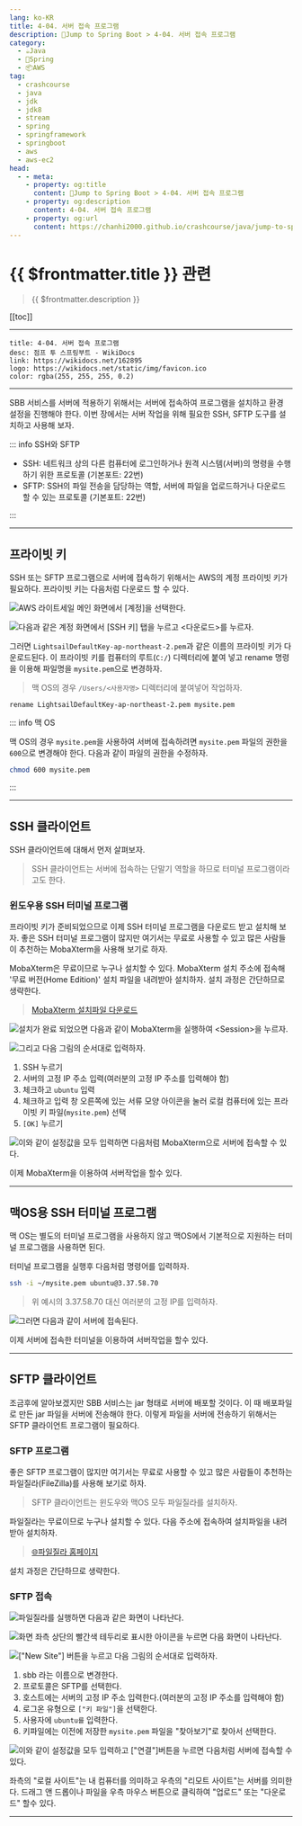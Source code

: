 ```yaml
---
lang: ko-KR
title: 4-04. 서버 접속 프로그램
description: 🍃Jump to Spring Boot > 4-04. 서버 접속 프로그램
category:
  - ☕️Java
  - 🍃Spring
  - 📦AWS
tag: 
  - crashcourse
  - java
  - jdk
  - jdk8
  - stream
  - spring
  - springframework
  - springboot
  - aws
  - aws-ec2
head:
  - - meta:
    - property: og:title
      content: 🍃Jump to Spring Boot > 4-04. 서버 접속 프로그램
    - property: og:description
      content: 4-04. 서버 접속 프로그램
    - property: og:url
      content: https://chanhi2000.github.io/crashcourse/java/jump-to-spring-boot/04D.html
---
```


# {{ $frontmatter.title }} 관련

> {{ $frontmatter.description }}

[[toc]]

---

```component VPCard
title: 4-04. 서버 접속 프로그램
desc: 점프 투 스프링부트 - WikiDocs
link: https://wikidocs.net/162895
logo: https://wikidocs.net/static/img/favicon.ico
color: rgba(255, 255, 255, 0.2)
```

---

SBB 서비스를 서버에 적용하기 위해서는 서버에 접속하여 프로그램을 설치하고 환경 설정을 진행해야 한다. 이번 장에서는 서버 작업을 위해 필요한 SSH, SFTP 도구를 설치하고 사용해 보자.

::: info SSH와 SFTP

- SSH: 네트워크 상의 다른 컴퓨터에 로그인하거나 원격 시스템(서버)의 명령을 수행하기 위한 프로토콜 (기본포트: 22번)
- SFTP: SSH의 파일 전송을 담당하는 역할, 서버에 파일을 업로드하거나 다운로드 할 수 있는 프로토콜 (기본포트: 22번)

:::

---

## 프라이빗 키

SSH 또는 SFTP 프로그램으로 서버에 접속하기 위해서는 AWS의 계정 프라이빗 키가 필요하다. 프라이빗 키는 다음처럼 다운로드 할 수 있다.

![AWS 라이트세일 메인 화면에서 <FontIcon icon="iconfont icon-select"/>`[계정]`을 선택한다.](https://wikidocs.net/images/page/162895/C_4-04_1.png)

![다음과 같은 계정 화면에서 <FontIcon icon="iconfont icon-select"/>`[SSH 키]` 탭을 누르고 <FontIcon icon="iconfont icon-select"/>`<다운로드>`를 누르자.](https://wikidocs.net/images/page/162895/C_4-04_2.png)

그러면 <FontIcon icon="iconfont icon-file"/>`LightsailDefaultKey-ap-northeast-2.pem`과 같은 이름의 프라이빗 키가 다운로드된다. 이 프라이빗 키를 컴퓨터의 루트(`C:/`) 디렉터리에 붙여 넣고 rename 명령을 이용해 파일명을 `mysite.pem`으로 변경하자.

> 맥 OS의 경우 `/Users/<사용자명>` 디렉터리에 붙여넣어 작업하자.

```batch
rename LightsailDefaultKey-ap-northeast-2.pem mysite.pem
```
::: info 맥 OS

맥 OS의 경우 <FontIcon icon="iconfont icon-file"/>`mysite.pem`을 사용하여 서버에 접속하려면 <FontIcon icon="iconfont icon-file"/>`mysite.pem` 파일의 권한을 `600`으로 변경해야 한다. 다음과 같이 파일의 권한을 수정하자.

```sh
chmod 600 mysite.pem
```

:::

---

## SSH 클라이언트

SSH 클라이언트에 대해서 먼저 살펴보자.

> SSH 클라이언트는 서버에 접속하는 단말기 역할을 하므로 터미널 프로그램이라고도 한다.

### 윈도우용 SSH 터미널 프로그램

프라이빗 키가 준비되었으므로 이제 SSH 터미널 프로그램을 다운로드 받고 설치해 보자. 좋은 SSH 터미널 프로그램이 많지만 여기서는 무료로 사용할 수 있고 많은 사람들이 추천하는 MobaXterm을 사용해 보기로 하자.

MobaXterm은 무료이므로 누구나 설치할 수 있다. MobaXterm 설치 주소에 접속해 '무료 버전(Home Edition)' 설치 파일을 내려받아 설치하자. 설치 과정은 간단하므로 생략한다.

> [MobaXterm 설치파일 다운로드](https://mobaxterm.mobatek.net/download.html)

![설치가 완료 되었으면 다음과 같이 MobaXterm을 실행하여 <FontIcon icon="iconfont icon-select"/>`<Session>`을 누르자.](https://wikidocs.net/images/page/76430/4-07_3.png)

![그리고 다음 그림의 순서대로 입력하자.](https://wikidocs.net/images/page/76430/4-07_4.png)

1. SSH 누르기
2. 서버의 고정 IP 주소 입력(여러분의 고정 IP 주소를 입력해야 함)
3. 체크하고 `ubuntu` 입력
4. 체크하고 입력 창 오른쪽에 있는 서류 모양 아이콘을 눌러 로컬 컴퓨터에 있는 프라이빗 키 파일(<FontIcon icon="iconfont icon-file"/>`mysite.pem`) 선택
5. <FontIcon icon="iconfont icon-select"/>`[OK]` 누르기

![이와 같이 설정값을 모두 입력하면 다음처럼 MobaXterm으로 서버에 접속할 수 있다.](https://wikidocs.net/images/page/76430/4-07_5.png)

이제 MobaXterm을 이용하여 서버작업을 할수 있다.

---

## 맥OS용 SSH 터미널 프로그램

맥 OS는 별도의 터미널 프로그램을 사용하지 않고 맥OS에서 기본적으로 지원하는 터미널 프로그램을 사용하면 된다.

터미널 프로그램을 실행후 다음처럼 명령어를 입력하자.

```sh
ssh -i ~/mysite.pem ubuntu@3.37.58.70
```

> 위 예시의 3.37.58.70 대신 여러분의 고정 IP를 입력하자.

![그러면 다음과 같이 서버에 접속된다.](https://wikidocs.net/images/page/162895/O_4-04_3.png)

이제 서버에 접속한 터미널을 이용하여 서버작업을 할수 있다.

---

## SFTP 클라이언트

조금후에 알아보겠지만 SBB 서비스는 jar 형태로 서버에 배포할 것이다. 이 때 배포파일로 만든 jar 파일을 서버에 전송해야 한다. 이렇게 파일을 서버에 전송하기 위해서는 SFTP 클라이언트 프로그램이 필요하다.

### SFTP 프로그램

좋은 SFTP 프로그램이 많지만 여기서는 무료로 사용할 수 있고 많은 사람들이 추천하는 파일질라(FileZilla)를 사용해 보기로 하자.

> SFTP 클라이언트는 윈도우와 맥OS 모두 파일질라를 설치하자.

파일질라는 무료이므로 누구나 설치할 수 있다. 다음 주소에 접속하여 설치파일을 내려받아 설치하자.

> [🌐파일질라 홈페이지](https://filezilla-project.org/)

설치 과정은 간단하므로 생략한다.

### SFTP 접속

![파일질라를 실행하면 다음과 같은 화면이 나타난다.](https://wikidocs.net/images/page/162895/C_4-04_4.png)

![화면 좌측 상단의 빨간색 테두리로 표시한 아이콘을 누르면 다음 화면이 나타난다.](https://wikidocs.net/images/page/162895/C_4-04_5.png)

![<FontIcon icon="iconfont icon-select"/>`["New Site"]` 버튼을 누르고 다음 그림의 순서대로 입력하자.](https://wikidocs.net/images/page/162895/C_4-04_6.png)

1. sbb 라는 이름으로 변경한다.
2. 프로토콜은 SFTP를 선택한다.
3. 호스트에는 서버의 고정 IP 주소 입력한다.(여러분의 고정 IP 주소를 입력해야 함)
4. 로그온 유형으로 <FontIcon icon="iconfont icon-select"/>`["키 파일"]`을 선택한다.
5. 사용자에 `ubuntu를` 입력한다.
6. 키파일에는 이전에 저장한 <FontIcon icon="iconfont icon-file"/>`mysite.pem` 파일을 "찾아보기"로 찾아서 선택한다.

![이와 같이 설정값을 모두 입력하고 <FontIcon icon="iconfont icon-select"/>`["연결"]`버튼을 누르면 다음처럼 서버에 접속할 수 있다.](https://wikidocs.net/images/page/162895/O_4-04_7.png)

좌측의 "로컬 사이트"는 내 컴퓨터를 의미하고 우측의 "리모트 사이트"는 서버를 의미한다. 드래그 앤 드롭이나 파일을 우측 마우스 버튼으로 클릭하여 "업로드" 또는 "다운로드" 할수 있다.

---

<TagLinks />